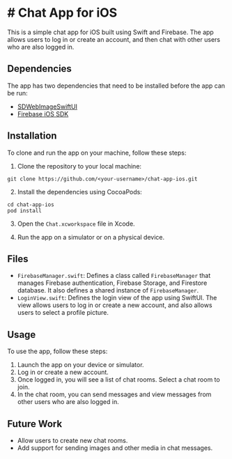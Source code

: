 # # Chat App for iOS

This is a simple chat app for iOS built using Swift and Firebase. The app allows users to log in or create an account, and then chat with other users who are also logged in.

## Dependencies

The app has two dependencies that need to be installed before the app can be run:

- [SDWebImageSwiftUI](https://github.com/SDWebImage/SDWebImageSwiftUI.git)
- [Firebase iOS SDK](https://github.com/firebase/firebase-ios-sdk)

## Installation

To clone and run the app on your machine, follow these steps:

1. Clone the repository to your local machine:

```
git clone https://github.com/<your-username>/chat-app-ios.git
```


2. Install the dependencies using CocoaPods:

```
cd chat-app-ios
pod install
```


3. Open the `Chat.xcworkspace` file in Xcode.

4. Run the app on a simulator or on a physical device.

## Files

- `FirebaseManager.swift`: Defines a class called `FirebaseManager` that manages Firebase authentication, Firebase Storage, and Firestore database. It also defines a shared instance of `FirebaseManager`.
- `LoginView.swift`: Defines the login view of the app using SwiftUI. The view allows users to log in or create a new account, and also allows users to select a profile picture.

## Usage

To use the app, follow these steps:

1. Launch the app on your device or simulator.
2. Log in or create a new account.
3. Once logged in, you will see a list of chat rooms. Select a chat room to join.
4. In the chat room, you can send messages and view messages from other users who are also logged in.

## Future Work

- Allow users to create new chat rooms.
- Add support for sending images and other media in chat messages.
